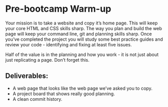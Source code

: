 # Pre-bootcamp Warm-up

Your mission is to take a website and copy it’s home page. This will keep your core HTML and CSS skills sharp. The way you plan and build the web page will keep your command line, git and planning skills sharp. Once you’ve completed the project you will study some best practice guides and review your code - identifying and fixing at least five issues.

Half of the value is in the planning and how you work - it is not just about just replicating a page. Don’t forget this.


## Deliverables:

- A web page that looks like the web page we’ve asked you to copy.
- A project board that shows really good planning.
- A clean commit history.
  
